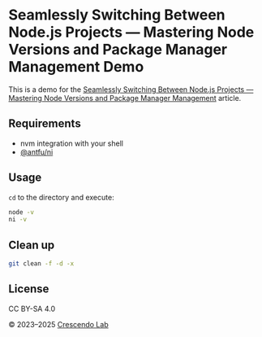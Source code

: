 # Seamlessly Switching Between Node.js Projects — Mastering Node Versions and Package Manager Management Demo

This is a demo for the [Seamlessly Switching Between Node.js Projects — Mastering Node Versions and Package Manager Management](https://medium.com/漸強實驗室-crescendo-lab-engineering-blog/seamlessly-switching-between-node-js-projects-34bea8f851b7) article.

## Requirements

- nvm integration with your shell
- [@antfu/ni](https://github.com/antfu/ni)

## Usage

`cd` to the directory and execute:

```bash
node -v
ni -v
```

## Clean up

```sh
git clean -f -d -x
```

## License

CC BY-SA 4.0

©️ 2023–2025 [Crescendo Lab](https://cresclab.com)
